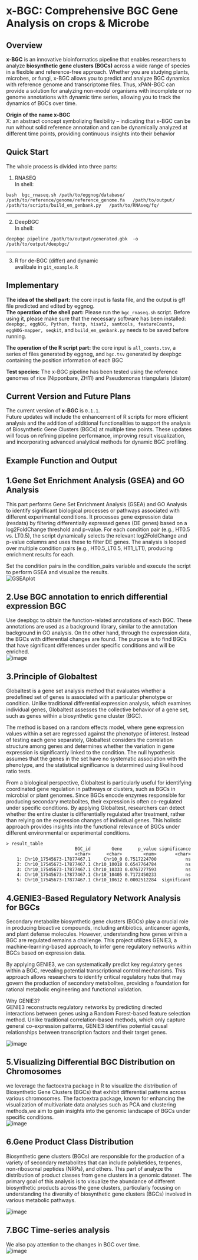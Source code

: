 # x-BGC: Comprehensive BGC Gene Analysis on crops & Microbe

## Overview  
**x-BGC** is an innovative bioinformatics pipeline that enables researchers to analyze **biosynthetic gene clusters (BGCs)** across a wide range of species in a flexible and reference-free approach. Whether you are studying plants, microbes, or fungi, x-BGC allows you to predict and analyze BGC dynamics with reference genome and transcriptome files. Thus, xPAN-BGC can provide a solution for analyzing non-model organisms with incomplete or no genome annotations with dynamic time series, allowing you to track the dynamics of BGCs over time.  

**Origin of the name x-BGC**  
X: an abstract concept symbolizing flexibility – indicating that x-BGC can be run without solid reference annotation and can be dynamically analyzed at different time points, providing continuous insights into their behavior  


## Quick Start  
The whole process is divided into three parts:  

1. RNASEQ   
In shell:  
```
bash  bgc_rnaseq.sh /path/to/eggnog/database/   /path/to/reference/genome/reference_genome.fa   /path/to/output/   /path/to/scripts/build_em_genbank.py   /path/to/RNAseq/fq/  
```
----

2. DeepBGC  
In shell:    
```
deepbgc pipeline /path/to/output/generated.gbk  -o /path/to/output/deepbgc/
```
---

3. R for de-BGC (differ) and dynamic  
avalibale in `git_example.R`  

## Implementary
**The idea of ​​the shell part:** the core input is fasta file, and the output is gff file predicted and edited by eggnog.  
**The operation of the shell part:** Please run the `bgc_rnaseq.sh` script. Before using it, please make sure that the necessary software has been installed: `deepbgc, eggNOG, Python, fastp, hisat2, samtools, featureCounts, eggNOG-mapper, seqkit`, and `build_em_genbank.py` needs to be saved before running.  

**The operation of the R script part:** the core input is `all_counts.tsv`, a series of files generated by eggnog, and `bgc.tsv` generated by deepbgc containing the position information of each BGC  

**Test species:** The x-BGC pipeline has been tested using the reference genomes of rice (Nipponbare, ZH11) and Pseudomonas triangularis (diatom)


## Current Version and Future Plans  
The current version of **x-BGC** is `0.1.1`.  
Future updates will include the enhancement of R scripts for more efficient analysis and the addition of additional functionalities to support the analysis of Biosynthetic Gene Clusters (BGCs) at multiple time points. These updates will focus on refining pipeline performance, improving result visualization, and incorporating advanced analytical methods for dynamic BGC profiling.  


## Example Function and Output  
## 1.Gene Set Enrichment Analysis (GSEA)  and GO Analysis  
This part performs Gene Set Enrichment Analysis (GSEA)  and GO Analysis to identify significant biological processes or pathways associated with different experimental conditions. It processes gene expression data (resdata) by filtering differentially expressed genes (DE genes) based on a log2FoldChange threshold and p-value. For each condition pair (e.g., HT0.5 vs. LT0.5), the script dynamically selects the relevant log2FoldChange and p-value columns and uses these to filter DE genes. The analysis is looped over multiple condition pairs (e.g., HT0.5_LT0.5, HT1_LT1), producing enrichment results for each.  

Set the condition pairs in the condition_pairs variable and execute the script to perform GSEA and visualize the results.   
![GSEAplot](https://github.com/user-attachments/assets/f766f5da-8d79-4c69-8a3c-7918a6d2740e)



## 2.Use BGC annotation to enrich differential expression BGC  
Use deepbgc to obtain the function-related annotations of each BGC. These annotations are used as a background library, similar to the annotation background in GO analysis. On the other hand, through the expression data, the BGCs with differential changes are found. The purpose is to find BGCs that have significant differences under specific conditions and will be enriched.  
![image](https://github.com/user-attachments/assets/0385c23a-c8fe-48b0-8fd1-7a72a528c78d)



## 3.Principle of Globaltest  
Globaltest is a gene set analysis method that evaluates whether a predefined set of genes is associated with a particular phenotype or condition. Unlike traditional differential expression analysis, which examines individual genes, Globaltest assesses the collective behavior of a gene set, such as genes within a biosynthetic gene cluster (BGC).  

The method is based on a random effects model, where gene expression values within a set are regressed against the phenotype of interest. Instead of testing each gene separately, Globaltest considers the correlation structure among genes and determines whether the variation in gene expression is significantly linked to the condition. The null hypothesis assumes that the genes in the set have no systematic association with the phenotype, and the statistical significance is determined using likelihood ratio tests.  

From a biological perspective, Globaltest is particularly useful for identifying coordinated gene regulation in pathways or clusters, such as BGCs in microbial or plant genomes. Since BGCs encode enzymes responsible for producing secondary metabolites, their expression is often co-regulated under specific conditions. By applying Globaltest, researchers can detect whether the entire cluster is differentially regulated after treatment, rather than relying on the expression changes of individual genes. This holistic approach provides insights into the functional relevance of BGCs under different environmental or experimental conditions.  


```
> result_table
                          BGC_id        Gene      p_value significance
                          <char>      <char>        <num>       <char>
    1: Chr10_17545673-17877467.1     Chr10_0 0.7517224700           ns
    2: Chr10_17545673-17877467.1 Chr10_10018 0.6547764784           ns
    3: Chr10_17545673-17877467.1 Chr10_10333 0.0767277593           ns
    4: Chr10_17545673-17877467.1 Chr10_10405 0.7172450233           ns
    5: Chr10_17545673-17877467.1 Chr10_10612 0.0002512284  significant
```


## 4.GENIE3-Based Regulatory Network Analysis for BGCs  
Secondary metabolite biosynthetic gene clusters (BGCs) play a crucial role in producing bioactive compounds, including antibiotics, anticancer agents, and plant defense molecules. However, understanding how genes within a BGC are regulated remains a challenge. This project utilizes GENIE3, a machine-learning-based approach, to infer gene regulatory networks within BGCs based on expression data.  

By applying GENIE3, we can systematically predict key regulatory genes within a BGC, revealing potential transcriptional control mechanisms. This approach allows researchers to identify critical regulatory hubs that may govern the production of secondary metabolites, providing a foundation for rational metabolic engineering and functional validation.  

Why GENIE3?  
GENIE3 reconstructs regulatory networks by predicting directed interactions between genes using a Random Forest-based feature selection method. Unlike traditional correlation-based methods, which only capture general co-expression patterns, GENIE3 identifies potential causal relationships between transcription factors and their target genes.  

![image](https://github.com/user-attachments/assets/2c328bb3-5814-46bc-92e1-7b664cabcce2)


## 5.Visualizing Differential BGC Distribution on Chromosomes  
we leverage the factoextra package in R to visualize the distribution of Biosynthetic Gene Clusters (BGCs) that exhibit differential patterns across various chromosomes. The factoextra package, known for enhancing the visualization of multivariate data analyses such as PCA and clustering methods,we aim to gain insights into the genomic landscape of BGCs under specific conditions.  
![image](https://github.com/user-attachments/assets/7bbbc8ba-2378-484e-94dd-429413fd3943)



## 6.Gene Product Class Distribution  
Biosynthetic gene clusters (BGCs) are responsible for the production of a variety of secondary metabolites that can include polyketides, terpenes, non-ribosomal peptides (NRPs), and others. This part of analyze the distribution of product classes from gene clusters in a genomic dataset. The primary goal of this analysis is to visualize the abundance of different biosynthetic products across the gene clusters, particularly focusing on understanding the diversity of biosynthetic gene clusters (BGCs) involved in various metabolic pathways.  


![image](https://github.com/user-attachments/assets/80e4c48f-a0f6-4a56-8833-0035b784cc8f)

## 7.BGC Time-series analysis  
We also pay attention to the changes in BGC over time.  
![image](https://github.com/user-attachments/assets/3a267266-2f56-406b-a60a-f2066f2e9319)





